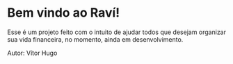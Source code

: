 # Bem vindo ao Raví!
Esse é um projeto feito com o intuito de ajudar todos que desejam organizar sua vida financeira, no momento, ainda em desenvolvimento.

Autor: Vítor Hugo